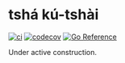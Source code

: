 # tshá kú-tshài

[![ci](https://github.com/chehsunliu/tshakutshai/actions/workflows/ci.yml/badge.svg)](https://github.com/chehsunliu/tshakutshai/actions/workflows/ci.yml)
[![codecov](https://codecov.io/gh/chehsunliu/tshakutshai/branch/main/graph/badge.svg?token=9BDEMWEZPQ)](https://codecov.io/gh/chehsunliu/tshakutshai)
[![Go Reference](https://pkg.go.dev/badge/github.com/chehsunliu/tshakutshai.svg)](https://pkg.go.dev/github.com/chehsunliu/tshakutshai)

Under active construction.
